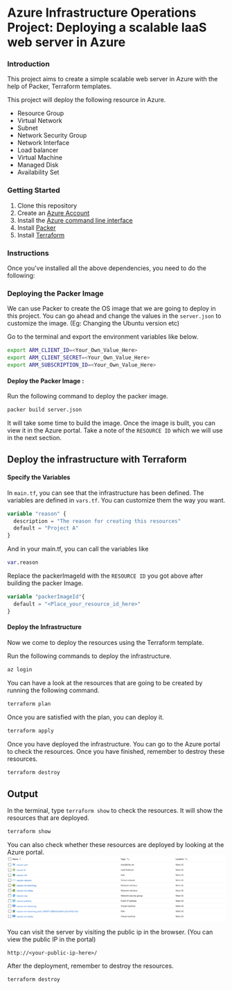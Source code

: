 # Azure Infrastructure Operations Project: Deploying a scalable IaaS web server in Azure

### Introduction
This project aims to create a simple scalable web server in Azure with the help of Packer, Terraform templates. 

This project will deploy the following resource in Azure.
- Resource Group
- Virtual Network
- Subnet
- Network Security Group
- Network Interface
- Load balancer
- Virtual Machine
- Managed Disk
- Availability Set

### Getting Started
1. Clone this repository
2. Create an [Azure Account](https://portal.azure.com) 
3. Install the [Azure command line interface](https://docs.microsoft.com/en-us/cli/azure/install-azure-cli?view=azure-cli-latest)
4. Install [Packer](https://www.packer.io/downloads)
5. Install [Terraform](https://www.terraform.io/downloads.html)

### Instructions

Once you've installed all the above dependencies, you need to do the following: 

### Deploying the Packer Image

We can use Packer to create the OS image that we are going to deploy in this project. 
You can go ahead and change the values in the `server.json` to customize the image. (Eg: Changing the Ubuntu version etc)

Go to the terminal and export the environment variables like below.

```bash
export ARM_CLIENT_ID=<Your_Own_Value_Here>
export ARM_CLIENT_SECRET=<Your_Own_Value_Here>
export ARM_SUBSCRIPTION_ID=<Your_Own_Value_Here>
```

#### Deploy the Packer Image :  

Run the following command to deploy the packer image.

```bash
packer build server.json
```

It will take some time to build the image. Once the image is built, you can view it in the Azure portal. 
Take a note of the `RESOURCE ID` which we will use in the next section.

## Deploy the infrastructure with Terraform

#### Specify the Variables

In `main.tf`, you can see that the infrastructure has been defined. The variables are defined in `vars.tf`. You can customize them the way you want. 

```tf
variable "reason" {
  description = "The reason for creating this resources"
  default = "Project A"
}
```

And in your main.tf, you can call the variables like

```tf
var.reason
```

Replace the packerImageId with the `RESOURCE ID` you got above after building the packer Image.

```tf
variable "packerImageId"{
  default = "<Place_your_resource_id_here>"
}
```

#### Deploy the Infrastructure

Now we come to deploy the resources using the Terraform template. 

Run the following commands to deploy the infrastructure.

```bash
az login
```

You can have a look at the resources that are going to be created by running the following command.
```bash
terraform plan 
```

Once you are satisfied with the plan, you can deploy it.
```bash
terraform apply
```

Once you have deployed the infrastructure. You can go to the Azure portal to check the resources. Once you have finished, remember to destroy these resources.

```bash
terraform destroy
```

## Output

In the terminal, type `terraform show` to check the resources. It will show the resources that are deployed.

```bash
terraform show
```

You can also check whether these resources are deployed by looking at the Azure portal.
![azure portal](./azureportal.png)

You can visit the server by visiting the public ip in the browser. (You can view the public IP in the portal)

```
http://<your-public-ip-here>/
```

After the deployment, remember to destroy the resources.

``` bash
terraform destroy
```

